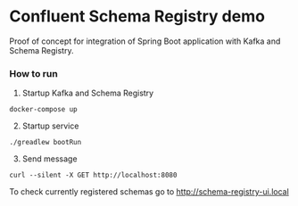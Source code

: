 # Confluent Schema Registry demo

Proof of concept for  integration of Spring Boot application with Kafka and Schema Registry.

### How to run

1. Startup Kafka and Schema Registry
```shell
docker-compose up
```

2. Startup service 

```shell
./greadlew bootRun
```

3. Send message

```shell
curl --silent -X GET http://localhost:8080
```

To check currently registered schemas go to http://schema-registry-ui.local
